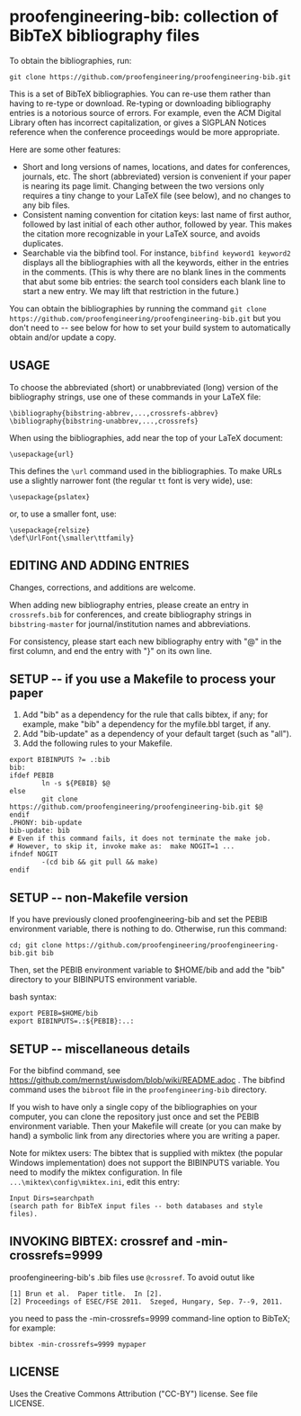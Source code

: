 proofengineering-bib:  collection of BibTeX bibliography files
===================================================

To obtain the bibliographies, run:

    git clone https://github.com/proofengineering/proofengineering-bib.git

This is a set of BibTeX bibliographies.  You can re-use them rather than
having to re-type or download.  Re-typing or downloading bibliography
entries is a notorious source of errors.  For example, even the ACM Digital
Library often has incorrect capitalization, or gives a SIGPLAN Notices
reference when the conference proceedings would be more appropriate.

Here are some other features:

 * Short and long versions of names, locations, and dates for conferences,
   journals, etc.  The short (abbreviated) version is convenient if your
   paper is nearing its page limit.  Changing between the two versions only
   requires a tiny change to your LaTeX file (see below), and no
   changes to any bib files.
 * Consistent naming convention for citation keys:  last name of first
   author, followed by last initial of each other author, followed by
   year.  This makes the citation more recognizable in your LaTeX source,
   and avoids duplicates.
 * Searchable via the bibfind tool.  For instance, `bibfind keyword1 keyword2`
   displays all the bibliographies with all the keywords, either in the
   entries in the comments.  (This is why there are no blank lines in the
   comments that abut some bib entries:  the search tool considers each
   blank line to start a new entry.  We may lift that restriction in the
   future.)

You can obtain the bibliographies by running the command
`git clone https://github.com/proofengineering/proofengineering-bib.git`
but you don't need to -- see below for how to set your build system to
automatically obtain and/or update a copy.


USAGE
-----

To choose the abbreviated (short) or unabbreviated (long) version of the
bibliography strings, use one of these commands in your LaTeX file:

    \bibliography{bibstring-abbrev,...,crossrefs-abbrev}
    \bibliography{bibstring-unabbrev,...,crossrefs}

When using the bibliographies, add near the top of your LaTeX document:

    \usepackage{url}

This defines the `\url` command used in the bibliographies.  To make URLs use
a slightly narrower font (the regular `tt` font is very wide), use:

    \usepackage{pslatex}

or, to use a smaller font, use:

    \usepackage{relsize}
    \def\UrlFont{\smaller\ttfamily}


EDITING AND ADDING ENTRIES
--------------------------

Changes, corrections, and additions are welcome.

When adding new bibliography entries, please create an entry in
`crossrefs.bib` for conferences, and create bibliography strings in
`bibstring-master` for journal/institution names and abbreviations.

For consistency, please start each new bibliography entry with "@" in the
first column, and end the entry with "}" on its own line.


SETUP -- if you use a Makefile to process your paper
----------------------------------------------------

1. Add "bib" as a dependency for the rule that calls bibtex, if any;
   for example, make "bib" a dependency for the myfile.bbl target, if any.
2. Add "bib-update" as a dependency of your default target (such as "all").
3. Add the following rules to your Makefile.

```
export BIBINPUTS ?= .:bib
bib:
ifdef PEBIB
	    ln -s ${PEBIB} $@
else
	    git clone https://github.com/proofengineering/proofengineering-bib.git $@
endif
.PHONY: bib-update
bib-update: bib
# Even if this command fails, it does not terminate the make job.
# However, to skip it, invoke make as:  make NOGIT=1 ...
ifndef NOGIT
	    -(cd bib && git pull && make)
endif
```


SETUP -- non-Makefile version
-----------------------------

If you have previously cloned proofengineering-bib and set the PEBIB environment
variable, there is nothing to do.  Otherwise, run this command:

    cd; git clone https://github.com/proofengineering/proofengineering-bib.git bib

Then, set the PEBIB environment variable to $HOME/bib and
add the "bib" directory to your BIBINPUTS environment variable.

bash syntax:

    export PEBIB=$HOME/bib
    export BIBINPUTS=.:${PEBIB}:..:


SETUP -- miscellaneous details
------------------------------

For the bibfind command, see
https://github.com/mernst/uwisdom/blob/wiki/README.adoc .
The bibfind command uses the `bibroot` file in the `proofengineering-bib` directory.

If you wish to have only a single copy of the bibliographies on your
computer, you can clone the repository just once and set the PEBIB
environment variable.  Then your Makefile will create (or you can make by
hand) a symbolic link from any directories where you are writing a paper.

Note for miktex users:
The bibtex that is supplied with miktex (the popular Windows implementation)
does not support the BIBINPUTS variable. You need to modify the miktex
configuration.  In file `...\miktex\config\miktex.ini`, edit this entry:

    Input Dirs=searchpath
    (search path for BibTeX input files -- both databases and style files).


INVOKING BIBTEX: crossref and -min-crossrefs=9999
-------------------------------------------------

proofengineering-bib's .bib files use `@crossref`.  To avoid outut like

    [1] Brun et al.  Paper title.  In [2].
    [2] Proceedings of ESEC/FSE 2011.  Szeged, Hungary, Sep. 7--9, 2011.

you need to pass the -min-crossrefs=9999 command-line option to BibTeX; for
example:

    bibtex -min-crossrefs=9999 mypaper


LICENSE
-------

Uses the Creative Commons Attribution ("CC-BY") license.  See file LICENSE.
